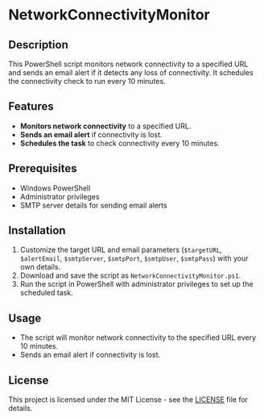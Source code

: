 # NetworkConnectivityMonitor

## Description
This PowerShell script monitors network connectivity to a specified URL and sends an email alert if it detects any loss of connectivity. It schedules the connectivity check to run every 10 minutes.

## Features
- **Monitors network connectivity** to a specified URL.
- **Sends an email alert** if connectivity is lost.
- **Schedules the task** to check connectivity every 10 minutes.

## Prerequisites
- Windows PowerShell
- Administrator privileges
- SMTP server details for sending email alerts

## Installation
1. Customize the target URL and email parameters (`$targetURL`, `$alertEmail`, `$smtpServer`, `$smtpPort`, `$smtpUser`, `$smtpPass`) with your own details.
2. Download and save the script as `NetworkConnectivityMonitor.ps1`.
3. Run the script in PowerShell with administrator privileges to set up the scheduled task.

## Usage
- The script will monitor network connectivity to the specified URL every 10 minutes.
- Sends an email alert if connectivity is lost.

## License
This project is licensed under the MIT License - see the [LICENSE](LICENSE) file for details.
